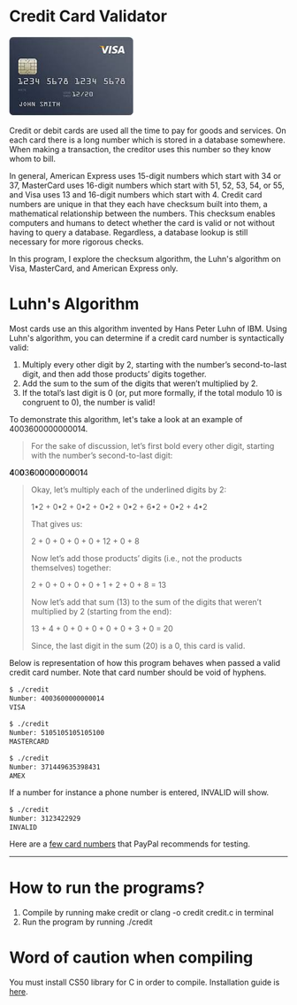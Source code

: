 # Credit Card Validator

![credit-card](img/cc.jpeg)

Credit or debit cards are used all the time to pay for goods and services. On each card there is a long number which is stored in a database somewhere. When making a transaction, the creditor uses this number so they know whom to bill. 

In general, American Express uses 15-digit numbers which start with 34 or 37, MasterCard uses 16-digit numbers which start with 51, 52, 53, 54, or 55, and Visa uses 13 and 16-digit numbers which start with 4. Credit card numbers are unique in that they each have checksum built into them, a mathematical relationship between the numbers. This checksum enables computers and humans to detect whether the card is valid or not without having to query a database. Regardless, a database lookup is still necessary for more rigorous checks. 

In this program, I explore the checksum algorithm, the Luhn's algorithm on Visa, MasterCard, and American Express only. 

# Luhn's Algorithm

Most cards use an this algorithm invented by Hans Peter Luhn of IBM. Using Luhn's algorithm, you can determine if a credit card number is syntactically valid: 
  
  1. Multiply every other digit by 2, starting with the number’s second-to-last digit, and then add those products’ digits together.
  2. Add the sum to the sum of the digits that weren’t multiplied by 2.
  3. If the total’s last digit is 0 (or, put more formally, if the total modulo 10 is congruent to 0), the number is valid!

To demonstrate this algorithm, let's take a look at an example of 4003600000000014.

  >For the sake of discussion, let’s first bold every other digit, starting with the number’s second-to-last digit:
  >
  **4**0**0**3**6**0**0**0**0**0**0**0**0**0**1**4
  >
  > Okay, let’s multiply each of the underlined digits by 2:
  >
  > 1•2 + 0•2 + 0•2 + 0•2 + 0•2 + 6•2 + 0•2 + 4•2
  >
  > That gives us:
  >
  > 2 + 0 + 0 + 0 + 0 + 12 + 0 + 8
  >
  > Now let’s add those products’ digits (i.e., not the products themselves) together:
  >
  > 2 + 0 + 0 + 0 + 0 + 1 + 2 + 0 + 8 = 13
  >
  >Now let’s add that sum (13) to the sum of the digits that weren’t multiplied by 2 (starting from the end):
  >
  >13 + 4 + 0 + 0 + 0 + 0 + 0 + 3 + 0 = 20
  >
  > Since, the last digit in the sum (20) is a 0, this card is valid. 


Below is representation of how this program behaves when passed a valid credit card number. Note that card number should be void of hyphens. 

```
$ ./credit
Number: 4003600000000014
VISA
```

```
$ ./credit
Number: 5105105105105100
MASTERCARD
```

```
$ ./credit
Number: 371449635398431
AMEX
```

If a number for instance a phone number is entered, INVALID will show. 

```
$ ./credit
Number: 3123422929
INVALID
```

Here are a [few card numbers](https://developer.paypal.com/docs/payflow/payflow-pro/payflow-pro-testing/#credit-card-numbers-for-testing) that PayPal recommends for testing.

***

# How to run the programs?

1. Compile by running make credit or clang -o credit credit.c in terminal
2. Run the program by running ./credit


# Word of caution when compiling

You must install CS50 library for C in order to compile. Installation guide is [here](https://cs50.readthedocs.io/library/c/). 
